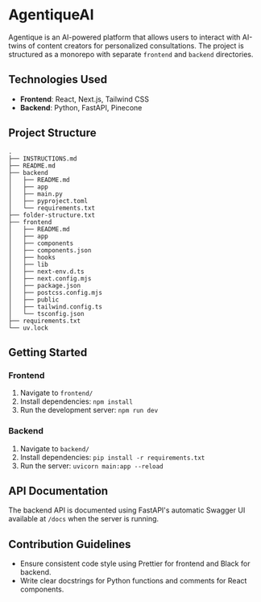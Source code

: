 # AgentiqueAI

Agentique is an AI-powered platform that allows users to interact with AI-twins of content creators for personalized consultations. The project is structured as a monorepo with separate `frontend` and `backend` directories.

## Technologies Used
- **Frontend**: React, Next.js, Tailwind CSS
- **Backend**: Python, FastAPI, Pinecone

## Project Structure
```
.
├── INSTRUCTIONS.md
├── README.md
├── backend
│   ├── README.md
│   ├── app
│   ├── main.py
│   ├── pyproject.toml
│   └── requirements.txt
├── folder-structure.txt
├── frontend
│   ├── README.md
│   ├── app
│   ├── components
│   ├── components.json
│   ├── hooks
│   ├── lib
│   ├── next-env.d.ts
│   ├── next.config.mjs
│   ├── package.json
│   ├── postcss.config.mjs
│   ├── public
│   ├── tailwind.config.ts
│   └── tsconfig.json
├── requirements.txt
└── uv.lock
```

## Getting Started
### Frontend
1. Navigate to `frontend/`
2. Install dependencies: `npm install`
3. Run the development server: `npm run dev`

### Backend
1. Navigate to `backend/`
2. Install dependencies: `pip install -r requirements.txt`
3. Run the server: `uvicorn main:app --reload`

## API Documentation
The backend API is documented using FastAPI's automatic Swagger UI available at `/docs` when the server is running.

## Contribution Guidelines
- Ensure consistent code style using Prettier for frontend and Black for backend.
- Write clear docstrings for Python functions and comments for React components.